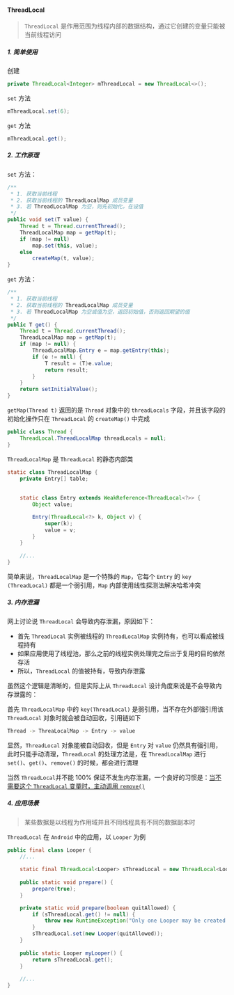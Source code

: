 #### ThreadLocal

> `ThreadLocal` 是作用范围为线程内部的数据结构，通过它创建的变量只能被当前线程访问

##### 1. 简单使用

创建

````java
private ThreadLocal<Integer> mThreadLocal = new ThreadLocal<>();
````

`set` 方法

````java
mThreadLocal.set(6);
````

`get` 方法

````java
mThreadLocal.get();
````

##### 2. 工作原理

`set` 方法：

```java
/**
 * 1. 获取当前线程
 * 2. 获取当前线程的 ThreadLocalMap 成员变量
 * 3. 若 ThreadLocalMap 为空，则先初始化，在设值
 */
public void set(T value) {
    Thread t = Thread.currentThread();
    ThreadLocalMap map = getMap(t);
    if (map != null)
        map.set(this, value);
    else
        createMap(t, value);
}
```

`get` 方法：

```java
/**
 * 1. 获取当前线程
 * 2. 获取当前线程的 ThreadLocalMap 成员变量
 * 3. 若 ThreadLocalMap 为空或值为空，返回初始值，否则返回期望的值
 */
public T get() {
    Thread t = Thread.currentThread();
    ThreadLocalMap map = getMap(t);
    if (map != null) {
        ThreadLocalMap.Entry e = map.getEntry(this);
        if (e != null) {
            T result = (T)e.value;
            return result;
        }
    }
    return setInitialValue();
}
```

`getMap(Thread t)` 返回的是 `Thread` 对象中的 `threadLocals` 字段，并且该字段的初始化操作只在 `ThreadLocal` 的 `createMap()` 中完成

````java
public class Thread {
    ThreadLocal.ThreadLocalMap threadLocals = null;
}
````

`ThreadLocalMap` 是 `ThreadLocal` 的静态内部类

````java
static class ThreadLocalMap {
    private Entry[] table;
    
    
    static class Entry extends WeakReference<ThreadLocal<?>> {
        Object value;

        Entry(ThreadLocal<?> k, Object v) {
            super(k);
            value = v;
        }
    }
    
    //...
}
````

简单来说，`ThreadLocalMap` 是一个特殊的 `Map`，它每个 `Entry` 的 `key (ThreadLocal)` 都是一个弱引用，`Map` 内部使用线性探测法解决哈希冲突

##### 3. 内存泄漏

网上讨论说 `ThreadLocal` 会导致内存泄漏，原因如下：

- 首先 `ThreadLocal` 实例被线程的 `ThreadLocalMap` 实例持有，也可以看成被线程持有
- 如果应用使用了线程池，那么之前的线程实例处理完之后出于复用的目的依然存活
- 所以，`ThreadLocal` 的值被持有，导致内存泄露

虽然这个逻辑是清晰的，但是实际上从 `ThreadLocal` 设计角度来说是不会导致内存泄露的：

首先 `ThreadLocalMap` 中的 `key(ThreadLocal)` 是弱引用，当不存在外部强引用该 `ThreadLocal` 对象时就会被自动回收，引用链如下

````sh
Thread -> ThreaLocalMap -> Entry -> value
````

显然，`ThreadLocal` 对象能被自动回收，但是 `Entry` 对 `value` 仍然具有强引用，此时只能手动清理，`ThreadLocal` 的处理方法是，在 `ThreadLocalMap` 进行`set()`、`get()`、`remove()` 的时候，都会进行清理

当然 `ThreadLocal`并不能 100% 保证不发生内存泄漏，一个良好的习惯是：<u>当不需要这个 `ThreadLocal` 变量时，主动调用 `remove()`</u>

##### 4. 应用场景

> 某些数据是以线程为作用域并且不同线程具有不同的数据副本时

`ThreadLocal` 在 `Android` 中的应用，以 `Looper` 为例

````java
public final class Looper {
    //...
    
    static final ThreadLocal<Looper> sThreadLocal = new ThreadLocal<Looper>();
    
    public static void prepare() {
        prepare(true);
    }

    private static void prepare(boolean quitAllowed) {
        if (sThreadLocal.get() != null) {
            throw new RuntimeException("Only one Looper may be created per thread");
        }
        sThreadLocal.set(new Looper(quitAllowed));
    }
    
    public static Looper myLooper() {
        return sThreadLocal.get();
    }
    
    //...
}
````
